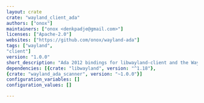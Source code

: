 ```yaml
---
layout: crate
crate: "wayland_client_ada"
authors: ["onox"]
maintainers: ["onox <denkpadje@gmail.com>"]
licenses: ["Apache-2.0"]
websites: ["https://github.com/onox/wayland-ada"]
tags: ["wayland",
"client"]
version: "1.0.0"
short_description: "Ada 2012 bindings for libwayland-client and the Wayland protocol"
dependencies: [{crate: "libwayland", version: "^1.18"},
{crate: "wayland_ada_scanner", version: "~1.0.0"}]
configuration_variables: []
configuration_values: []

---
```



